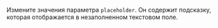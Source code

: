 Измените значения параметра `placeholder`. Он содержит подсказку, которая отображается в незаполненном текстовом поле.